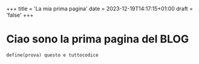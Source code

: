 +++
title = 'La mia prima pagina'
date = 2023-12-19T14:17:15+01:00
draft = 'false'
+++

# Ciao sono la prima pagina del BLOG

`define(prova)
 questo e tuttocodice ` 
